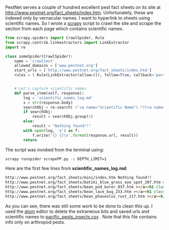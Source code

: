 <!-- 
.. title: Using Scrapy to Extract Scientific Names from PestNet Fact Sheets
.. slug: using-scrapy-to-extract-scientific-names-from-pestnet-fact-sheets
.. date: 2017-05-18 13:00:26 UTC+10:00
.. tags: scrapy, python
.. category: 
.. link: 
.. description: 
.. type: text
-->

PestNet serves a couple of hundred excellent pest fact sheets on its site at http://www.pestnet.org/fact_sheets/index.htm. Unfortunately, these are indexed only by vernacular names. I want to hyperlink to sheets using scientific names.  So I wrote a  [scrapy](https://scrapy.org/) script to crawl the site and scrape the section from each page which contains scientific names.  

~~~python
from scrapy.spiders import CrawlSpider, Rule
from scrapy.contrib.linkextractors import LinkExtractor
import re

class someSpider(CrawlSpider):
    name = 'crawltest'
    allowed_domains = ['www.pestnet.org']
    start_urls = ['http://www.pestnet.org/fact_sheets/index.htm']
    rules = ( Rule(LinkExtractor(allow=()), follow=True, callback='parse_item'), )


    # Let's capture scientific names
    def parse_item(self, response):
        log = 'scientific_names_log.md'
        s = str(response.body)
        searchObj = re.search( r'<a name="Scientific Name"(.*?)<a name=', s, re.M|re.I)
        if searchObj:
            result = searchObj.group(1)
        else:
            result = "Nothing found!!"
        with open(log, 'a') as f:
            f.write('{} {}\n'.format(response.url, result))
        return
~~~

The script was invoked from the terminal using:
~~~sh
scrapy runspider scrapePP.py -s DEPTH_LIMIT=1
~~~

Here are the first few lines from **scientific_names_log.md**:
~~~md
http://www.pestnet.org/fact_sheets/mini/index.htm Nothing found!!
http://www.pestnet.org/fact_sheets/batiki_blue_grass_eye_spot_207.htm ></a><h1 class="" style="False">Scientific Name</h1><P><EM>Curvularia ischaemi</EM></P>
http://www.pestnet.org/fact_sheets/bean_pod_borer_037.htm ></a><h1 class="" style="False">Scientific Name</h1><P><EM>Maruca</EM> <EM>vitrata</EM>; it used to be known as <EM>Maruca testulalis.</EM></P>
http://www.pestnet.org/fact_sheets/bean_lace_bug_253.htm ></a><h1 class="" style="False">Scientific Name</h1><P><EM></EM>&nbsp;<EM>Corythucha gossypii</EM></P>
http://www.pestnet.org/fact_sheets/bean_phaseolus_rust_217.htm ></a><h1 class="" style="False">Scientific Name</h1><P><EM>Uromyces appendiculatus</EM> \r\nvar. <EM>appendiculatus.</EM> Previously <EM>Uromyces \r\nphaseoli.</EM> </P>
~~~

As you can see, there was still some work to be done to clean this up. I used the [atom](https://atom.io/)  editor to delete the extraneous bits and saved urls and scientific names to [pacific_pests_insects.csv](/assets/pacific_pests_insects.csv) . Note that this file contains info only on arthropod pests.